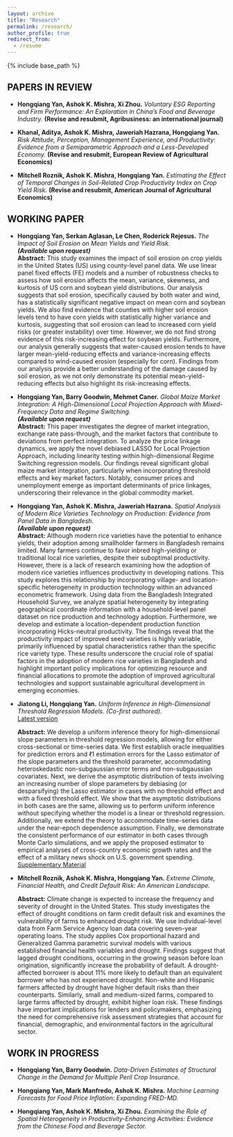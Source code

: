 ```yaml
---
layout: archive
title: "Research"
permalink: /research/
author_profile: true
redirect_from:
  - /resume
---
```


{% include base_path %}

## PAPERS IN REVIEW  

* __Hongqiang Yan, Ashok K. Mishra, Xi Zhou.__ *Voluntary ESG Reporting and Firm Performance: An Exploration in China’s Food and Beverage Industry.* **(Revise and resubmit, Agribusiness: an international journal)**

* __Khanal, Aditya, Ashok K. Mishra, Jaweriah Hazrana, Hongqiang Yan.__ *Risk Attitude, Perception, Management Experience, and Productivity: Evidence from a Semiparametric Approach and a Less-Developed Economy.* **(Revise and resubmit, European Review of Agricultural Economics)**  

* __Mitchell Roznik, Ashok K. Mishra, Hongqiang Yan.__ *Estimating the Effect of Temporal Changes in Soil-Related Crop Productivity Index on Crop Yield Risk.* **(Revise and resubmit, American Journal of Agricultural Economics)**  


   
## WORKING PAPER 

* __Hongqiang Yan, Serkan Aglasan, Le Chen, Roderick Rejesus.__ *The Impact of Soil Erosion on Mean Yields and Yield Risk.*  
  **_(Available upon request)_**  
  **Abstract:** This study examines the impact of soil erosion on crop yields in the United States (US) using county-level panel data. We use linear panel fixed effects (FE) models and a number of robustness checks to assess how soil erosion affects the mean, variance, skewness, and kurtosis of US corn and soybean yield distributions. Our analysis suggests that soil erosion, specifically caused by both water and wind, has a statistically significant negative impact on mean corn and soybean yields. We also find evidence that counties with higher soil erosion levels tend to have corn yields with statistically higher variance and kurtosis, suggesting that soil erosion can lead to increased corn yield risks (or greater instability) over time. However, we do not find strong evidence of this risk-increasing effect for soybean yields. Furthermore, our analysis generally suggests that water-caused erosion tends to have larger mean-yield-reducing effects and variance-increasing effects compared to wind-caused erosion (especially for corn). Findings from our analysis provide a better understanding of the damage caused by soil erosion, as we not only demonstrate its potential mean-yield-reducing effects but also highlight its risk-increasing effects.  

* __Hongqiang Yan, Barry Goodwin, Mehmet Caner.__ *Global Maize Market Integration: A High-Dimensional Local Projection Approach with Mixed-Frequency Data and Regime Switching.*  
  **_(Available upon request)_**  
  **Abstract:** This paper investigates the degree of market integration, exchange rate pass-through, and the market factors that contribute to deviations from perfect integration. To analyze the price linkage dynamics, we apply the novel debiased LASSO for Local Projection Approach, including linearity testing within high-dimensional Regime Switching regression models.  Our findings reveal significant global maize market integration, particularly when incorporating threshold effects and key market factors. Notably, consumer prices and unemployment emerge as important determinants of price linkages, underscoring their relevance in the global commodity market.  

* __Hongqiang Yan, Ashok K. Mishra, Jaweriah Hazrana.__ *Spatial Analysis of Modern Rice Varieties Technology on Production: Evidence from Panel Data in Bangladesh.*  
  **_(Available upon request)_**  
  **Abstract:** Although modern rice varieties have the potential to enhance yields, their adoption among smallholder farmers in Bangladesh remains limited. Many farmers continue to favor inbred high-yielding or traditional local rice varieties, despite their suboptimal productivity. However, there is a lack of research examining how the adoption of modern rice varieties influences productivity in developing nations. This study explores this relationship by incorporating village- and location-specific heterogeneity in production technology within an advanced econometric framework. Using data from the Bangladesh Integrated Household Survey, we analyze spatial heterogeneity by integrating geographical coordinate information with a household-level panel dataset on rice production and technology adoption. Furthermore, we develop and estimate a location-dependent production function incorporating Hicks-neutral productivity. The findings reveal that the productivity impact of improved seed varieties is highly variable, primarily influenced by spatial characteristics rather than the specific rice variety type. These results underscore the crucial role of spatial factors in the adoption of modern rice varieties in Bangladesh and highlight important policy implications for optimizing resource and financial allocations to promote the adoption of improved agricultural technologies and support sustainable agricultural development in emerging economies.

* __Jiatong Li, Hongqiang Yan.__ *Uniform Inference in High-Dimensional Threshold Regression Models.* *(Co-first authored).*  
  [Latest version](https://arxiv.org/abs/2404.08105v2)  

  **Abstract:** We develop a uniform inference theory for high-dimensional slope parameters in threshold regression models, allowing for either cross-sectional or time-series data. We first establish oracle inequalities for prediction errors and ℓ1 estimation errors for the Lasso estimator of the slope parameters and the threshold parameter, accommodating heteroskedastic non-subgaussian error terms and non-subgaussian covariates. Next, we derive the asymptotic distribution of tests involving an increasing number of slope parameters by debiasing (or desparsifying) the Lasso estimator in cases with no threshold effect and with a fixed threshold effect. We show that the asymptotic distributions in both cases are the same, allowing us to perform uniform inference without specifying whether the model is a linear or threshold regression. Additionally, we extend the theory to accommodate time-series data under the near-epoch dependence assumption. Finally, we demonstrate the consistent performance of our estimator in both cases through Monte Carlo simulations, and we apply the proposed estimator to empirical analyses of cross-country economic growth rates and the effect of a military news shock on U.S. government spending.  
[Supplementary Material](https://github.com/hongqiangyan/desparsified_Lasso_threshold_reg)
* __Mitchell Roznik, Ashok K. Mishra, Hongqiang Yan.__ *Extreme Climate, Financial Health, and Credit Default Risk: An American Landscape.*  

  **Abstract:** Climate change is expected to increase the frequency and severity of drought in the United States. This study investigates the effect of drought conditions on farm credit default risk and examines the vulnerability of farms to enhanced drought risk. We use individual-level data from Farm Service Agency loan data covering seven-year operating loans. The study applies Cox proportional hazard and Generalized Gamma parametric survival models with various established financial health variables and drought. Findings suggest that lagged drought conditions, occurring in the growing season before loan origination, significantly increase the probability of default. A drought-affected borrower is about 11% more likely to default than an equivalent borrower who has not experienced drought. Non-white and Hispanic farmers affected by drought have higher default risks than their counterparts. Similarly, small and medium-sized farms, compared to large farms affected by drought, exhibit higher loan risk. These findings have important implications for lenders and policymakers, emphasizing the need for comprehensive risk assessment strategies that account for financial, demographic, and environmental factors in the agricultural sector.

## WORK IN PROGRESS  

* __Hongqiang Yan, Barry Goodwin.__ *Data-Driven Estimates of Structural Change in the Demand for Multiple Peril Crop Insurance.*  

* __Hongqiang Yan, Mark Manfredo, Ashok K. Mishra.__ *Machine Learning Forecasts for Food Price Inflation: Expanding FRED-MD.*  

* __Hongqiang Yan, Ashok K. Mishra, Xi Zhou.__ *Examining the Role of Spatial Heterogeneity in Productivity-Enhancing Activities: Evidence from the Chinese Food and Beverage Sector.*  

